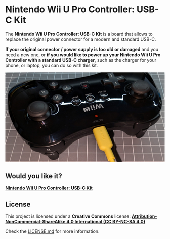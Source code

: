 # Nintendo Wii U Pro Controller: USB-C Kit

The **Nintendo Wii U Pro Controller: USB-C Kit** is a board that allows to replace the original power connector for a modern and standard USB-C.

**If your original connector / power supply is too old or damaged** and you need a new one, or **if you would like to power up your Nintendo Wii U Pro Controller with a standard USB-C charger**, such as the charger for your phone, or laptop, you can do so with this kit.

![Nintendo-WIIU-PRO-CONTROLLER-USB-C-Kit](https://raw.githubusercontent.com/giltesa/Nintendo-Wii-U-Pro-Controller-USB-C-Kit/master/4.%20Photos/Nintendo-Wii-U-Pro--Controller-USB-C-v1.0_1.jpg)


## Would you like it?

[**Nintendo Wii U Pro Controller: USB-C Kit**](https://shop.giltesa.com/?p=3637)


## License

This project is licensed under a **Creative Commons** license:
**[Attribution-NonCommercial-ShareAlike 4.0 International (CC BY-NC-SA 4.0) ](https://creativecommons.org/licenses/by-nc-sa/4.0/)**

Check the [LICENSE.md](LICENSE.md) for more information.